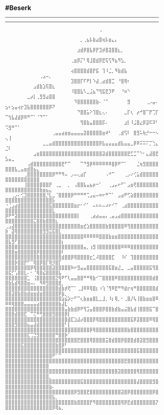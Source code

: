 #Beserk
---
---
---
⠀⠀⠀⠀⠀⠀⠀⠀⠀⠀⠀⠀⠀⠀⠀⠀⠀⠀⠀⠀⠀⠀⠀⠀⠀⠀⠀⠀⠀⠀⢀⠀⠀⠀⠀⠀⠀⠀⠀⠀⠀⠀⠀⠀⠀⠀⠀⠀⠀⠀⠀⠀⠀⠀⠀⠀⠀⠀⠀⠀⠀⠀⠀⠀⠀⠀⠀⠀⠀⠀
⠀⠀⠀⠀⠀⠀⠀⠀⠀⠀⠀⠀⠀⠀⠀⠀⠀⠀⠀⠀⠀⠀⠀⠀⡀⢀⣦⡧⣷⣴⣿⢶⡧⣶⣄⡄⠀⠀⠀⠀⠀⠀⠀⠀⠀⠀⠀⠀⠀⠀⠀⠀⠀⠀⠀⠀⠀⠀⠀⠀⠀⠀⠀⠀⠀⠀⠀⠀⠀⠀
⠀⠀⠀⠀⠀⠀⠀⠀⠀⠀⠀⠀⠀⠀⠀⠀⠀⠀⠀⠀⠀⠀⠀⣰⣾⡿⣿⣧⡿⡟⣹⡾⣿⣽⣿⣿⣆⡀⠀⠀⠀⠀⠀⠀⠀⠀⠀⠀⠀⠀⠀⠀⠀⠀⠀⠀⠀⠀⠀⠀⠀⠀⠀⠀⠀⠀⠀⠀⠀⠀
⠀⠀⠀⠀⠀⠀⠀⠀⠀⠀⠀⠀⠀⠀⠀⠀⠀⠀⠀⠀⠀⢀⣶⡿⡍⠃⢿⣸⣿⣾⡿⣟⢯⢫⠻⣦⠻⣣⡀⠀⠀⠀⠀⠀⠀⠀⠀⠀⠀⠀⠀⠀⠀⠀⠀⠀⠀⠀⠀⠀⠀⠀⠀⠀⠀⠀⠀⠀⠀⠀
⠀⠀⠀⠀⠀⠀⠀⠀⠀⠀⠀⠀⠀⠀⠀⠀⠀⠀⠀⠀⠀⢴⣿⣿⣿⣿⣾⣿⡟⣯⠀⢹⠸⣈⡀⠻⣷⣾⣧⠀⠀⠀⠀⠀⠀⠀⠀⠀⠀⠀⠀⠀⠀⠀⠀⠀⠀⠀⠀⠀⢀⣠⠤⡀⠀⠀⠀⠀⠀⠀
⠀⠀⠀⠀⠀⠀⠀⠀⠀⠀⠀⠀⠀⠀⠀⠀⠀⠀⠀⠀⠀⣹⣿⣿⡏⠏⠟⡇⠱⣼⢀⣴⣾⣿⣉⠀⠘⣿⢿⠆⠀⠀⠀⠀⠀⠀⠀⠀⠀⠀⠀⠀⠀⠀⠀⠀⠀⠀⣠⣾⣷⣱⢯⣿⣆⠀⠀⠀⠀⠀
⠀⠀⠀⠀⠀⠀⠀⠀⠀⠀⠀⠀⠀⠀⠀⠀⠀⠀⠀⠀⠀⠸⣿⣿⣧⠣⣀⣨⣦⠙⢻⣯⣟⡹⠟⠀⠀⠘⠶⠑⠀⠀⠀⠀⠀⠀⠀⠀⠀⠀⠀⠀⠀⠀⠀⠀⣀⡴⡇⢀⣻⣻⣴⣿⣿⠀⠀⠀⠀⠀
⠀⠀⠀⠀⠀⠀⠀⠀⠀⠀⠀⠀⠀⠀⠀⠀⠀⠀⠀⠀⠀⠀⠹⣿⣿⣿⣿⣿⣿⣷⠄⠈⠉⠀⠀⠀⠀⠀⠀⣻⠀⠀⠀⠀⠀⢀⡠⣤⠄⣢⠆⣢⣤⢴⡖⣹⣧⣿⣿⣿⣿⣿⣿⡿⠝⠀⠀⠀⠀⠀
⠀⠀⠀⠀⠀⠀⠀⠀⠀⠀⠀⠀⠀⠀⠀⠀⠀⠀⠀⠀⠀⠀⠀⠙⣿⣿⣥⠕⢹⣿⣆⢄⠄⠀⠀⠀⠀⠀⣀⡏⢆⠀⡴⠚⣿⠉⡟⢉⡏⠉⢳⣧⣼⣾⡿⠿⠛⠉⠁⠈⠙⠉⠁⠀⠀⠀⠀⠀⠀⠀
⠀⠀⠀⠀⠀⠀⠀⠀⠀⠀⠀⠀⠀⠀⠀⠀⠀⠀⠀⠀⠀⠀⠀⠀⢻⣿⣷⣤⣿⣿⣿⡯⠄⠀⠀⠀⠀⠀⣰⡇⠸⣨⣿⣔⡿⣽⠯⠽⠃⠩⣻⠛⠉⠁⠀⠀⠀⠀⠀⠀⠀⠀⠀⠀⠀⠀⠀⠀⠀⠀
⠀⠀⠀⠀⠀⠀⠀⠀⠀⠀⠀⠀⠀⠀⠀⢀⣤⣤⣴⣶⣶⣤⣤⣤⣤⣽⣿⣿⣿⣿⣿⣶⠾⠃⠀⠀⢀⣾⢫⠇⠀⣿⣻⠥⢷⡚⠒⠒⠢⢄⢸⠀⠀⠀⠀⠀⠀⠀⠀⠀⠀⠀⠀⠀⠀⠀⠀⠀⠀⠀
⠀⠀⠀⠀⠀⠀⠀⠀⠀⠀⠀⠀⣀⣀⣤⣾⣿⣿⣿⣿⣿⣿⣿⣿⣿⣿⣿⣿⣿⣿⡿⣧⣤⣤⣤⣤⣾⣧⣤⣤⣀⡿⠿⠭⠭⠍⡉⢑⣄⣈⠇⠀⠀⠀⠀⠀⠀⠀⠀⠀⠀⠀⠀⠀⠀⠀⠀⠀⠀⠀
⠀⠀⠀⠀⠀⠀⠀⠀⠀⣠⣶⣿⣿⣿⣿⣿⣿⣿⣿⣿⣿⣿⣿⣿⣿⣿⣿⣿⣿⣿⣿⣽⣾⣿⣿⣿⣿⣿⣿⣟⣋⣉⠉⠑⠂⣄⣼⣿⣟⣣⣤⣀⠀⠀⠀⠀⠀⠀⠀⠀⠀⠀⠀⠀⠀⠀⠀⠀⠀⠀
⠀⠀⠀⠀⠀⠀⠀⢠⣾⣿⣿⣿⣿⣿⣿⣿⣿⣿⣟⠋⠉⠀⠀⠀⠉⠙⣻⡿⠿⠿⠿⠿⠿⠿⣿⡿⠟⠉⠁⠀⠀⠀⣈⢶⣻⣿⣿⣿⣿⣿⣿⣿⣧⣀⣤⣶⣾⣿⣦⣄⠀⠀⠀⠀⠀⠀⠀⠀⠀⠀
⠀⠀⠀⠀⠀⠀⢀⣿⣿⣿⣿⣿⣿⣿⣿⡿⠛⠛⠻⠤⠀⡠⠤⢄⣴⡏⠀⠀⠀⠀⠀⠀⠠⠚⠉⠀⠀⠀⢀⡠⠔⢊⣥⣾⣿⣿⣿⣿⣿⣿⣿⣿⣿⣿⣿⣿⣿⣿⣿⣿⠀⠀⠀⠀⠀⠀⠀⠀⠀⠀
⠀⠀⠀⠀⠀⠀⢸⣿⣿⣿⣿⣿⣿⣿⡟⠀⢀⣀⠀⠀⡀⠀⢠⣿⣿⣧⣤⣦⡶⠒⠁⠀⠀⢀⣠⡤⠖⠋⠁⣠⣶⢟⣿⣿⣿⣿⣿⣿⣿⣿⣿⣿⣿⣿⣿⣿⣿⣿⣿⣿⣷⣶⣦⣄⠀⠀⠀⠀⠀⠀
⠀⠀⢀⡠⠄⢊⣹⣿⣿⣿⣿⣿⣿⡘⣇⣀⠈⣿⣿⣿⣿⡿⠛⠛⠛⠛⢉⣠⣤⠤⠶⠖⠛⠉⠁⠀⣠⣴⠟⢋⣵⣿⣿⣿⣿⣿⣿⣿⣿⣿⣿⣿⣿⣿⣿⣿⣿⣿⣿⣿⣿⣿⣿⣿⡧⠀⠀⠀⠀⠀
⠐⢈⣠⣴⣾⣿⣿⣿⣿⣿⣿⣿⣿⣿⣯⣿⣿⣿⣿⣿⣿⣿⣶⡖⠂⠊⠁⠀⠤⠦⠦⠤⠴⠖⠊⠉⠀⢀⣴⣿⣿⣿⣿⣿⣿⣿⣿⣿⣿⣿⣿⣿⣿⣿⣿⣿⣿⣿⣿⣿⣿⣿⣿⣿⣇⠀⠀⠀⠀⠀
⡿⠟⠛⣽⣿⣿⣿⣿⣿⣿⣿⣿⣿⣿⣿⣿⣿⣿⣿⣿⣿⣿⣿⡇⠀⠀⠀⢀⣴⣴⣤⣤⡄⢀⣤⣠⣴⣿⣿⣿⣿⣿⣿⣿⣿⣿⣿⣿⣿⣿⣿⣿⣿⣿⣿⣿⣿⣿⣍⣿⣿⣷⣿⣿⣿⣆⠀⠀⠀⠀
⢀⣠⣼⣿⣿⣿⣿⣿⣿⣿⣿⣿⣿⣿⣿⣿⣿⣿⣿⣿⣿⣿⣿⣿⣶⣞⣱⣿⣿⣿⣿⣿⣷⣿⣿⣿⣿⣿⠿⢻⣿⣿⣿⣿⣿⣿⣿⣿⣿⡷⠀⣽⢿⣿⣿⣿⣿⣿⣿⣿⣿⣻⣻⣭⣯⣿⣇⠀⠀⠀
⣿⣿⣿⣿⣿⣿⣿⣿⣿⣿⣿⣿⣿⣿⣿⣿⣿⣿⣿⣿⣿⣿⣿⣿⣿⠿⠿⠿⠿⠿⣿⣿⣿⣷⣶⣶⣿⣿⣿⣿⣿⣿⣿⣿⣿⣿⣿⣿⣿⣿⣧⣻⠋⣿⣿⣿⣿⣿⣿⣿⣿⣿⣿⣿⣿⣿⣿⡆⠀⠀
⣿⣿⣿⣿⣿⣿⣿⣿⣿⣿⣿⣿⣿⣿⣿⣿⣿⣿⣿⣿⣿⣿⣿⣿⣿⣤⡀⢰⣻⢸⣿⣿⣿⣿⣿⣿⣿⠿⠿⠿⣿⣿⣿⣿⣿⣿⣿⣿⣿⣿⣿⣿⣶⣿⣿⣿⣿⣿⣿⡿⣿⣿⣿⣿⣿⣿⣿⠇⠀⠀
⣿⣿⣿⣿⣿⣿⣿⣿⣿⣿⣿⣿⣿⣿⣿⣿⣿⣿⣾⣿⣿⡿⢿⣿⣿⣿⣿⣖⣁⠼⣿⣿⣿⣿⣏⠀⠀⠸⠎⠀⢹⣿⣿⣿⣿⣿⣿⣿⣿⣿⣿⣿⡷⣿⣿⡟⠋⠉⢿⣿⡿⣿⡏⢿⡺⣿⡏⠀⠀⠀
⣿⣿⣿⣿⣿⣿⣿⣿⡿⢿⣿⣿⣿⣿⣿⣽⣿⣿⣿⣿⣿⠷⠖⣻⣤⣤⣿⣿⣿⣿⣿⣿⣿⣯⣿⣶⣜⣀⠀⣀⣤⣿⣿⣿⣿⣿⣯⢻⣿⣿⣯⡋⢡⣿⣿⣇⠄⠂⠈⢿⣿⣮⣿⣿⣿⣿⣧⠀⠀⠀
⣿⣿⣿⣿⣿⣿⣿⣁⠀⢨⣿⣿⣿⣿⣿⣿⣝⢿⠟⠋⢇⣤⣤⣿⣿⠛⠛⢿⣷⠊⠉⣿⣿⣿⣿⠿⣿⣿⣿⣿⣿⣿⣿⣿⣿⣿⣿⣾⣿⣿⣷⣧⣾⢿⣿⣿⣶⠤⠄⠀⠻⠿⣻⣿⣿⣿⣿⡀⠀⠀
⣿⣿⣿⣿⣿⣿⣿⣿⣿⣿⣿⣿⣿⣿⣿⣿⣿⣾⣷⡾⢟⠉⠁⢀⣸⠿⠿⢿⣿⡆⠰⢱⠈⢻⠿⣟⠛⠻⣾⡖⢶⠛⣿⣿⣿⣿⣿⣿⣾⣿⣿⣽⣿⣷⣿⣷⣾⣶⣶⣾⣶⣿⣿⣿⣿⣿⡿⣷⡀⠀
⣿⣿⣿⣿⣿⣿⣿⣿⣿⣿⣿⣿⣿⣿⣿⣿⣿⣿⣵⣮⡵⡒⠋⠉⢆⣷⣶⣶⣿⣇⣀⣸⡀⠸⡆⢿⡀⠂⢀⣿⡜⢧⢸⣿⣷⣶⣶⣿⠿⠿⠿⢿⣿⣿⣿⣤⣤⣤⣤⣴⣿⣿⣿⣿⣿⣿⣷⣼⣇⠀
⣿⣿⣿⣿⣿⣿⣿⣿⣿⣿⣿⣿⣿⣿⣿⣿⣿⣿⣿⣤⣷⣷⣾⡿⠟⢻⣩⣤⣿⣿⣿⡿⣿⣿⣷⣾⣷⣤⣬⣿⣧⣾⢸⣿⣿⣿⣯⠉⣿⣿⣿⣿⣾⣿⣿⣏⠀⠉⢍⠛⢛⣿⣿⣿⣻⣿⣿⣿⡿⡇
⣿⣿⣿⣿⣿⣿⣿⣿⣿⣿⣿⣿⣿⣿⣿⣿⣿⣿⣿⣿⣾⣏⣱⣼⡴⣿⣿⣿⡿⢿⣿⣿⣿⣿⣿⣿⣿⣿⣿⣿⣯⡿⣽⣿⣿⣿⠿⢿⣿⣿⣿⣿⣻⣿⣿⣿⣦⣤⣼⣾⣿⣿⣿⣿⣿⣿⣿⣿⠃⡇
⣿⣿⣿⣿⣿⣿⣿⣿⣿⣿⣿⣿⣿⣿⣿⣿⣿⣿⣿⣿⣿⣿⣿⣿⣿⣿⣿⡿⢿⣿⣿⣿⣿⣿⣿⣿⣿⣿⣿⣷⣿⣿⣿⣿⣿⣿⣿⣿⣿⣿⣿⣿⣿⣿⣿⣿⣏⢉⣙⣻⣿⣿⣿⣿⣿⠛⣿⣿⡷⠁
⣿⣿⣿⣿⣿⣿⣿⣿⣿⣿⣿⣿⣿⣿⣿⣿⣿⣿⣿⣿⣿⣿⣿⣟⣿⣿⣿⢿⣿⣿⣿⣿⣭⣿⣾⣿⣿⡿⣿⣿⣿⣾⣿⣽⣿⣻⣿⣿⣿⣿⣿⣿⣿⣿⣯⣿⣿⣿⣿⣿⣿⣿⣿⣿⣿⣷⣿⡿⠃⠀
⣿⣿⣿⣿⣿⣿⣿⣿⣿⣿⣿⣿⣿⣿⣿⣿⣿⣿⣿⣿⣿⣿⣿⣿⣿⣿⣿⣿⣿⣿⣿⣿⣿⣿⣿⣿⣿⣿⣿⣿⣿⣿⣯⣿⣿⣿⣿⣿⣿⣿⣿⣿⣿⣿⣿⣿⣿⣿⣿⣿⣿⣿⣿⣿⠟⠁⠉⠀⠀⠀
⣿⣿⣿⣿⣿⣿⣿⣿⣿⣿⣿⣿⣿⣿⣿⣿⣿⣿⣿⣿⣿⣿⣿⣿⣿⣿⣿⣿⣿⣿⣿⣿⣿⣿⣿⣿⣿⣿⣟⣿⣿⣿⣿⣿⣿⣿⣿⣿⣿⣿⣿⣿⣿⣿⣿⣿⣿⣿⣿⣿⣿⣿⣿⠀⠀⠀⠀⠀⠀⠀
⣿⣿⣿⣿⣿⣿⣿⣿⣿⣿⣿⣿⣿⣿⣿⣿⣿⣿⣿⣿⣿⣿⣿⣿⣿⣿⣿⣿⣿⣿⣿⣿⣿⣿⣿⣿⣽⣿⣿⣿⣿⣿⢿⣿⣿⣿⣿⣿⣿⣿⣿⣿⣿⣿⣿⣿⣿⣿⣿⣿⣿⣿⣿⡀⠀⠀⠀⠀⠀⠀
⣿⣿⣿⣿⣿⣿⣿⣿⣿⣿⣿⣿⣿⣿⣿⣿⣿⣿⣿⣿⣿⣿⣿⣿⣯⣿⣿⣿⣿⣿⣿⣿⣿⣿⣿⣿⣿⣿⣿⣿⣿⣿⣼⣿⣿⣿⣿⣻⣿⣿⣿⣿⣿⣿⣿⣿⣿⣿⣿⣿⣿⣿⣿⣷⠄⠀⠀⠀⠀⠀
⣿⣿⣿⣿⣿⣿⣿⣿⣿⣿⣿⣿⣿⣿⣿⣿⣿⣿⣿⣿⣿⣿⡿⣻⣿⣿⣟⣿⣿⣿⣿⣿⣿⣿⣿⣿⣿⣽⣿⡿⣿⣿⣿⣿⣿⣿⣿⡿⣿⣿⣿⣿⣿⣿⣿⣿⣿⣿⣿⣿⣿⣿⣿⣿⣧⡀⠀⠀⠀⠀
⣿⣿⣿⣿⣿⣿⣿⣿⣿⣿⣿⣿⣿⣿⣿⣿⣿⣿⣿⣿⣿⣿⣷⣿⣿⣿⣿⡟⠻⣿⣿⣿⣿⣿⣿⣿⣿⢿⡿⣟⣾⣿⣿⣿⣿⣿⣿⣿⡝⣿⣿⣿⣿⣿⣿⣿⣿⣿⣿⣿⣿⣿⣿⣿⡿⢿⣦⡀
